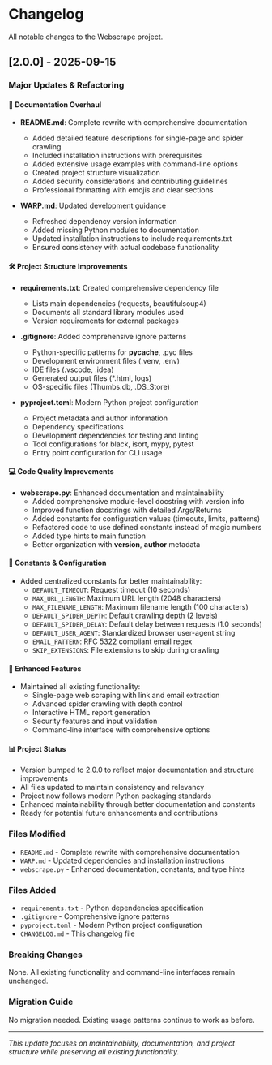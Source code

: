 # Changelog

All notable changes to the Webscrape project.

## [2.0.0] - 2025-09-15

### Major Updates & Refactoring

#### 📝 Documentation Overhaul
- **README.md**: Complete rewrite with comprehensive documentation
  - Added detailed feature descriptions for single-page and spider crawling
  - Included installation instructions with prerequisites
  - Added extensive usage examples with command-line options
  - Created project structure visualization
  - Added security considerations and contributing guidelines
  - Professional formatting with emojis and clear sections

- **WARP.md**: Updated development guidance
  - Refreshed dependency version information
  - Added missing Python modules to documentation
  - Updated installation instructions to include requirements.txt
  - Ensured consistency with actual codebase functionality

#### 🛠️ Project Structure Improvements
- **requirements.txt**: Created comprehensive dependency file
  - Lists main dependencies (requests, beautifulsoup4)
  - Documents all standard library modules used
  - Version requirements for external packages

- **.gitignore**: Added comprehensive ignore patterns
  - Python-specific patterns for __pycache__, .pyc files
  - Development environment files (.venv, .env)
  - IDE files (.vscode, .idea)
  - Generated output files (*.html, logs)
  - OS-specific files (Thumbs.db, .DS_Store)

- **pyproject.toml**: Modern Python project configuration
  - Project metadata and author information
  - Dependency specifications
  - Development dependencies for testing and linting
  - Tool configurations for black, isort, mypy, pytest
  - Entry point configuration for CLI usage

#### 💻 Code Quality Improvements
- **webscrape.py**: Enhanced documentation and maintainability
  - Added comprehensive module-level docstring with version info
  - Improved function docstrings with detailed Args/Returns
  - Added constants for configuration values (timeouts, limits, patterns)
  - Refactored code to use defined constants instead of magic numbers
  - Added type hints to main function
  - Better organization with __version__, __author__ metadata

#### 🔧 Constants & Configuration
- Added centralized constants for better maintainability:
  - `DEFAULT_TIMEOUT`: Request timeout (10 seconds)
  - `MAX_URL_LENGTH`: Maximum URL length (2048 characters)
  - `MAX_FILENAME_LENGTH`: Maximum filename length (100 characters)
  - `DEFAULT_SPIDER_DEPTH`: Default crawling depth (2 levels)
  - `DEFAULT_SPIDER_DELAY`: Default delay between requests (1.0 seconds)
  - `DEFAULT_USER_AGENT`: Standardized browser user-agent string
  - `EMAIL_PATTERN`: RFC 5322 compliant email regex
  - `SKIP_EXTENSIONS`: File extensions to skip during crawling

#### 🎯 Enhanced Features
- Maintained all existing functionality:
  - Single-page web scraping with link and email extraction
  - Advanced spider crawling with depth control
  - Interactive HTML report generation
  - Security features and input validation
  - Command-line interface with comprehensive options

#### 📊 Project Status
- Version bumped to 2.0.0 to reflect major documentation and structure improvements
- All files updated to maintain consistency and relevancy
- Project now follows modern Python packaging standards
- Enhanced maintainability through better documentation and constants
- Ready for potential future enhancements and contributions

### Files Modified
- `README.md` - Complete rewrite with comprehensive documentation
- `WARP.md` - Updated dependencies and installation instructions  
- `webscrape.py` - Enhanced documentation, constants, and type hints

### Files Added
- `requirements.txt` - Python dependencies specification
- `.gitignore` - Comprehensive ignore patterns
- `pyproject.toml` - Modern Python project configuration
- `CHANGELOG.md` - This changelog file

### Breaking Changes
None. All existing functionality and command-line interfaces remain unchanged.

### Migration Guide
No migration needed. Existing usage patterns continue to work as before.

---

*This update focuses on maintainability, documentation, and project structure while preserving all existing functionality.*
